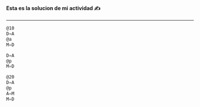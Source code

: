 #### Esta es la solucion de mi actividad ✍️
---

``` asm
@10
D=A
@a
M=D

D=A
@p
M=D

@20
D=A
@p
A=M
M=D
```